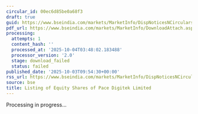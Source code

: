 ```yaml
---
circular_id: 00ec6d85be0a68f3
draft: true
guid: https://www.bseindia.com/markets/MarketInfo/DispNoticesNCirculars.aspx?Noticeid={762EB917-11B1-45D7-A101-65EE02B88871}&noticeno=20251003-19&dt=10/03/2025&icount=19&totcount=73&flag=0
pdf_url: https://www.bseindia.com/markets/MarketInfo/DownloadAttach.aspx?id=20251003-19&attachedId=
processing:
  attempts: 1
  content_hash: ''
  processed_at: '2025-10-04T03:48:02.183488'
  processor_version: '2.0'
  stage: download_failed
  status: failed
published_date: '2025-10-03T09:54:30+00:00'
rss_url: https://www.bseindia.com/markets/MarketInfo/DispNoticesNCirculars.aspx?Noticeid={762EB917-11B1-45D7-A101-65EE02B88871}&noticeno=20251003-19&dt=10/03/2025&icount=19&totcount=73&flag=0
source: bse
title: Listing of Equity Shares of Pace Digitek Limited
---
```


Processing in progress...